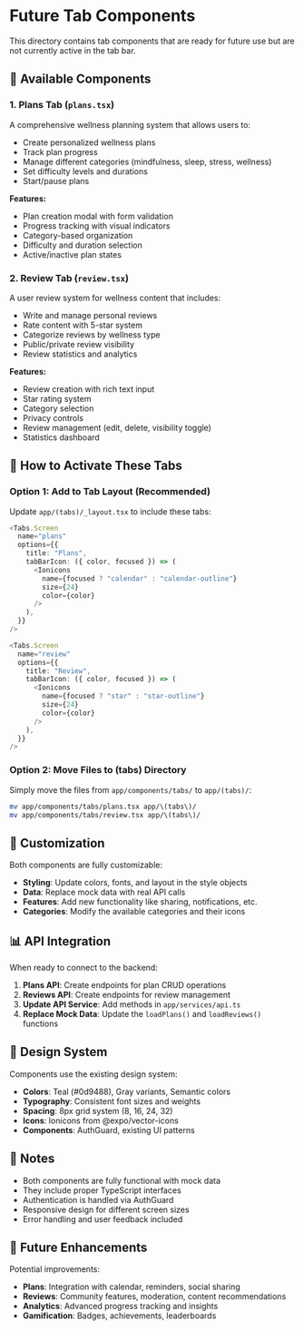 # Future Tab Components

This directory contains tab components that are ready for future use but are not currently active in the tab bar.

## 📱 Available Components

### 1. **Plans Tab** (`plans.tsx`)
A comprehensive wellness planning system that allows users to:
- Create personalized wellness plans
- Track plan progress
- Manage different categories (mindfulness, sleep, stress, wellness)
- Set difficulty levels and durations
- Start/pause plans

**Features:**
- Plan creation modal with form validation
- Progress tracking with visual indicators
- Category-based organization
- Difficulty and duration selection
- Active/inactive plan states

### 2. **Review Tab** (`review.tsx`)
A user review system for wellness content that includes:
- Write and manage personal reviews
- Rate content with 5-star system
- Categorize reviews by wellness type
- Public/private review visibility
- Review statistics and analytics

**Features:**
- Review creation with rich text input
- Star rating system
- Category selection
- Privacy controls
- Review management (edit, delete, visibility toggle)
- Statistics dashboard

## 🚀 How to Activate These Tabs

### Option 1: Add to Tab Layout (Recommended)
Update `app/(tabs)/_layout.tsx` to include these tabs:

```typescript
<Tabs.Screen
  name="plans"
  options={{
    title: "Plans",
    tabBarIcon: ({ color, focused }) => (
      <Ionicons
        name={focused ? "calendar" : "calendar-outline"}
        size={24}
        color={color}
      />
    ),
  }}
/>

<Tabs.Screen
  name="review"
  options={{
    title: "Review",
    tabBarIcon: ({ color, focused }) => (
      <Ionicons
        name={focused ? "star" : "star-outline"}
        size={24}
        color={color}
      />
    ),
  }}
/>
```

### Option 2: Move Files to (tabs) Directory
Simply move the files from `app/components/tabs/` to `app/(tabs)/`:
```bash
mv app/components/tabs/plans.tsx app/\(tabs\)/
mv app/components/tabs/review.tsx app/\(tabs\)/
```

## 🔧 Customization

Both components are fully customizable:

- **Styling**: Update colors, fonts, and layout in the style objects
- **Data**: Replace mock data with real API calls
- **Features**: Add new functionality like sharing, notifications, etc.
- **Categories**: Modify the available categories and their icons

## 📊 API Integration

When ready to connect to the backend:

1. **Plans API**: Create endpoints for plan CRUD operations
2. **Reviews API**: Create endpoints for review management
3. **Update API Service**: Add methods in `app/services/api.ts`
4. **Replace Mock Data**: Update the `loadPlans()` and `loadReviews()` functions

## 🎨 Design System

Components use the existing design system:
- **Colors**: Teal (#0d9488), Gray variants, Semantic colors
- **Typography**: Consistent font sizes and weights
- **Spacing**: 8px grid system (8, 16, 24, 32)
- **Icons**: Ionicons from @expo/vector-icons
- **Components**: AuthGuard, existing UI patterns

## 📝 Notes

- Both components are fully functional with mock data
- They include proper TypeScript interfaces
- Authentication is handled via AuthGuard
- Responsive design for different screen sizes
- Error handling and user feedback included

## 🔮 Future Enhancements

Potential improvements:
- **Plans**: Integration with calendar, reminders, social sharing
- **Reviews**: Community features, moderation, content recommendations
- **Analytics**: Advanced progress tracking and insights
- **Gamification**: Badges, achievements, leaderboards
